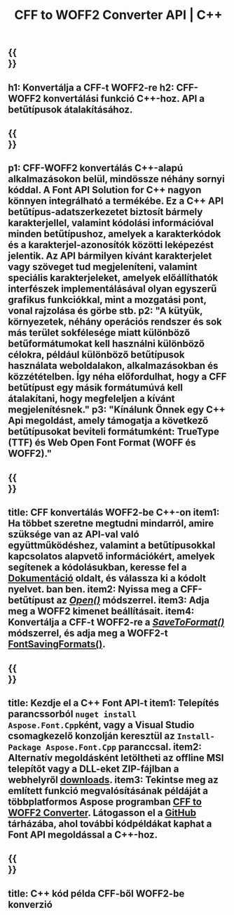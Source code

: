 ﻿---
translation: true
template: /_templates/conversion-child-cpp.md
title: CFF to WOFF2 Converter API | C++
description: Konvertálja a CFF-et WOFF2 betűtípusokká ezzel a C++ API-val. A konvertálási funkció Windowson és Linuxon, valamint minden C++-t támogató fejlesztői környezetben működik.
metakeywords: c++ CFF to WOFF2, CFF to WOFF2 megoldások c++, CFF to WOFF2 font conerter cpp
url: /cpp/conversion/cff-to-woff2/
family: font
platformtag: cpp
feature: conversion
informat: CFF
outformat: WOFF2
faq: faqchild
otherformats: TTF WOFF
---

{{<section banner>}}
---
h1: Konvertálja a CFF-t WOFF2-re
h2: CFF-WOFF2 konvertálási funkció C++-hoz. API a betűtípusok átalakításához.
---

{{<section overview>}}
---
p1: CFF-WOFF2 konvertálás С++-alapú alkalmazásokon belül, mindössze néhány sornyi kóddal. A Font API Solution for С++ nagyon könnyen integrálható a termékébe. Ez a C++ API betűtípus-adatszerkezetet biztosít bármely karakterjellel, valamint kódolási információval minden betűtípushoz, amelyek a karakterkódok és a karakterjel-azonosítók közötti leképezést jelentik. Az API bármilyen kívánt karakterjelet vagy szöveget tud megjeleníteni, valamint speciális karakterjeleket, amelyek előállíthatók interfészek implementálásával olyan egyszerű grafikus funkciókkal, mint a mozgatási pont, vonal rajzolása és görbe stb.
p2: "A kütyük, környezetek, néhány operációs rendszer és sok más terület sokfélesége miatt különböző betűformátumokat kell használni különböző célokra, például különböző betűtípusok használata weboldalakon, alkalmazásokban és közzétételben. Így néha előfordulhat, hogy a CFF betűtípust egy másik formátumúvá kell átalakítani, hogy megfeleljen a kívánt megjelenítésnek."
p3: "Kínálunk Önnek egy С++ Api megoldást, amely támogatja a következő betűtípusokat beviteli formátumként: TrueType (TTF) és Web Open Font Format (WOFF és WOFF2)."
---

{{<section feature1>}}
---
title: CFF konvertálás WOFF2-be C++-on
item1: Ha többet szeretne megtudni mindarról, amire szüksége van az API-val való együttműködéshez, valamint a betűtípusokkal kapcsolatos alapvető információkért, amelyek segítenek a kódolásukban, keresse fel a [Dokumentáció](https://docs.aspose.com/font/) oldalt, és válassza ki a kódolt nyelvet. ban ben.
item2: Nyissa meg a CFF-betűtípust az [*Open()*](https://reference.aspose.com/font/cpp/class/aspose.font.font#ac2387bf04ccb5bac51cf37984d4ebf33) módszerrel.
item3: Adja meg a WOFF2 kimenet beállításait.
item4: Konvertálja a CFF-t WOFF2-re a [*SaveToFormat()*](https://reference.aspose.com/font/cpp/class/aspose.font.font#a670ea97404fd72c2e51b0e8c543c8a45) módszerrel, és adja meg a WOFF2-t [FontSavingFormats()](https://reference.aspose.com/font/cpp/namespace/aspose.font#a93d0dcc7c00f5c7027d60e14a5433c74).
---

{{<section feature2>}}
---
title: Kezdje el a C++ Font API-t
item1: Telepítés parancssorból ```nuget install Aspose.Font.Cpp```ként, vagy a Visual Studio csomagkezelő konzolján keresztül az ```Install-Package Aspose.Font.Cpp``` paranccsal.
item2: Alternatív megoldásként letöltheti az offline MSI telepítőt vagy a DLL-eket ZIP-fájlban a webhelyről  [downloads](https://releases.aspose.com/font/cpp/).
item3: Tekintse meg az említett funkció megvalósításának példáját a többplatformos Aspose programban [CFF to WOFF2 Converter](https://products.aspose.app/font/conversion/cff-to-woff2). Látogasson el a [GitHub](https://github.com/aspose-font/Aspose.Font-Documentation/tree/master/cpp-examples) tárházába, ahol további kódpéldákat kaphat a Font API megoldással a C++-hoz.
---

{{<section codeexample>}}
---
title: C++ kód példa CFF-ből WOFF2-be konverzió
---